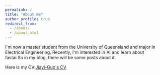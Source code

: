 ```yaml
---
permalink: /
title: "About me"
author_profile: true
redirect_from: 
  - /about/
  - /about.html
---
```



I'm now a master student from the University of Queensland and major in Electrical Engineering. Recently, I'm interested in AI and learn about fastai.So in my blog, there will be some posts about it.

Here is my CV:[Jiayi-Guo's CV](../assets/CV.pdf)





